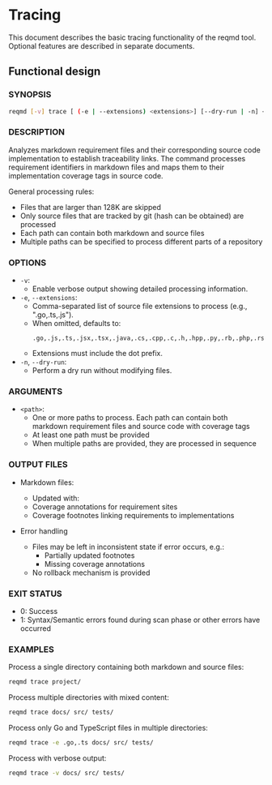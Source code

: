 # Tracing

This document describes the basic tracing functionality of the reqmd tool. Optional features are described in separate documents.

## Functional design

### SYNOPSIS

```bash
reqmd [-v] trace [ (-e | --extensions) <extensions>] [--dry-run | -n] <path>...
```

### DESCRIPTION

Analyzes markdown requirement files and their corresponding source code implementation to establish traceability links. The command processes requirement identifiers in markdown files and maps them to their implementation coverage tags in source code.

General processing rules:

- Files that are larger than 128K are skipped
- Only source files that are tracked by git (hash can be obtained) are processed
- Each path can contain both markdown and source files
- Multiple paths can be specified to process different parts of a repository

### OPTIONS

- `-v`:
  - Enable verbose output showing detailed processing information.
- `-e`, `--extensions`:
  - Comma-separated list of source file extensions to process (e.g., ".go,.ts,.js").
  - When omitted, defaults to:
    ```text
    .go,.js,.ts,.jsx,.tsx,.java,.cs,.cpp,.c,.h,.hpp,.py,.rb,.php,.rs,.kt,.scala,.m,.swift,.fs,.md,.sql,.vsql
    ```
  - Extensions must include the dot prefix.  
- `-n`, `--dry-run`:
  - Perform a dry run without modifying files.

### ARGUMENTS

- `<path>`:
  - One or more paths to process. Each path can contain both markdown requirement files and source code with coverage tags
  - At least one path must be provided
  - When multiple paths are provided, they are processed in sequence

### OUTPUT FILES

- Markdown files:
  - Updated with:
  - Coverage annotations for requirement sites
  - Coverage footnotes linking requirements to implementations

- Error handling
  - Files may be left in inconsistent state if error occurs, e.g.:
    - Partially updated footnotes
    - Missing coverage annotations
  - No rollback mechanism is provided

### EXIT STATUS

- 0: Success
- 1: Syntax/Semantic errors found during scan phase or other errors have occurred

### EXAMPLES

Process a single directory containing both markdown and source files:

```bash
reqmd trace project/
```

Process multiple directories with mixed content:

```bash
reqmd trace docs/ src/ tests/
```

Process only Go and TypeScript files in multiple directories:

```bash
reqmd trace -e .go,.ts docs/ src/ tests/
```

Process with verbose output:

```bash
reqmd trace -v docs/ src/ tests/
```
